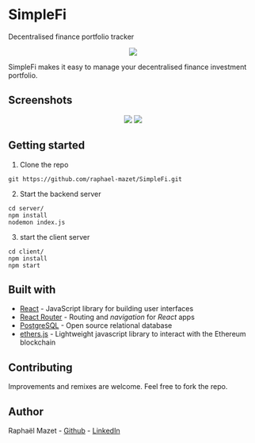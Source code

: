 # SimpleFi
Decentralised finance portfolio tracker

<p align="center">
  <img src="./images/logo/simplefi-logo-transp" />
</p>


SimpleFi makes it easy to manage your decentralised finance investment portfolio.

## Screenshots

<p align="center">
  <img src="./images/screenshots/simplefi-splash" />
  <img src="./images/screenshots/simplefi-dash" />
</p>



## Getting started

1. Clone the repo

```
git https://github.com/raphael-mazet/SimpleFi.git
```

2. Start the backend server
```
cd server/
npm install
nodemon index.js
```

3. start the client server
```
cd client/
npm install
npm start
```


## Built with

* [React](https://reactjs.org/) - JavaScript library for building user interfaces
* [React Router](https://reactrouter.com/) - Routing and *navigation* for *React* apps
* [PostgreSQL](https://www.postgresql.org/) - Open source relational database
* [ethers.js](https://docs.ethers.io/v5/) - Lightweight javascript library to interact with the Ethereum blockchain


## Contributing

Improvements and remixes are welcome. Feel free to fork the repo.


## Author

Raphaël Mazet - [Github](https://github.com/raphael-mazet) - [LinkedIn](https://www.linkedin.com/in/raphael-mazet/)
